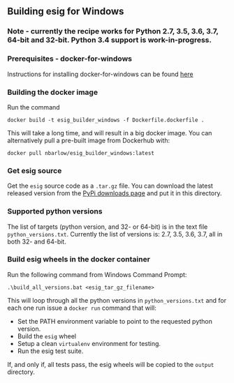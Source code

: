 ## Building esig for Windows

### Note - currently the recipe works for Python 2.7, 3.5, 3.6, 3.7, 64-bit and 32-bit.  Python 3.4 support is work-in-progress.


### Prerequisites - docker-for-windows

Instructions for installing docker-for-windows can be found [here](https://www.docker.com/docker-windows)

### Building the docker image

Run the command
```
docker build -t esig_builder_windows -f Dockerfile.dockerfile .
```
This will take a long time, and will result in a big docker image.  You can alternatively pull a pre-built image from Dockerhub with:
```
docker pull nbarlow/esig_builder_windows:latest
```


### Get esig source

Get the ```esig``` source code as a ```.tar.gz``` file.  You can download
the latest released version from the [PyPi downloads page](https://pypi.org/project/esig/#files)
and put it in this directory.

### Supported python versions

The list of targets (python version, and 32- or 64-bit) is in the text file ```python_versions.txt```.
Currently the list of versions is: 2.7, 3.5, 3.6, 3.7, all in both 32- and 64-bit.

### Build esig wheels in the docker container

Run the following command from Windows Command Prompt:

```
.\build_all_versions.bat <esig_tar_gz_filename>
```
This will loop through all the python versions in ```python_versions.txt``` and for each one run issue a ```docker run``` command that will:
* Set the PATH environment variable to point to the requested python version.
* Build the ```esig``` wheel
* Setup a clean ```virtualenv``` environment for testing.
* Run the esig test suite.

If, and only if, all tests pass, the esig wheels will be copied to the ```output``` directory.
